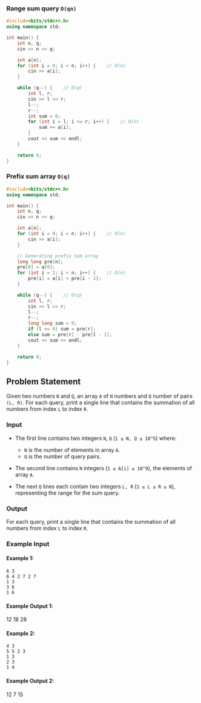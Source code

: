 ### Range sum query  `O(qn)`
```C++
#include<bits/stdc++.h>
using namespace std;

int main() {
    int n, q;
    cin >> n >> q;

    int a[n];
    for (int i = 0; i < n; i++) {    // O(n)
        cin >> a[i];
    }

    while (q--) {    // O(q)
        int l, r;
        cin >> l >> r;
        l--;
        r--;
        int sum = 0;
        for (int i = l; i <= r; i++) {    // O(n)
            sum += a[i];
        }
        cout << sum << endl;
    }

    return 0;
}
```


### Prefix sum array `O(q)`
```C++
#include<bits/stdc++.h>
using namespace std;

int main() {
    int n, q;
    cin >> n >> q;

    int a[n];
    for (int i = 0; i < n; i++) {    // O(n)
        cin >> a[i];
    }

    // Generating prefix sum array
    long long pre[n];
    pre[0] = a[0];
    for (int i = 1; i < n; i++) {    // O(n)
        pre[i] = a[i] + pre[i - 1];
    }

    while (q--) {    // O(q)
        int l, r;
        cin >> l >> r;
        l--;
        r--;
        long long sum = 0;
        if (l == 0) sum = pre[r];
        else sum = pre[r] - pre[l - 1];
        cout << sum << endl;
    }

    return 0;
}
```

## Problem Statement
Given two numbers `N` and `Q`, an array `A` of `N` numbers and `Q` number of pairs `(L, R)`. For each query, print a single line that contains the summation of all numbers from index `L` to index `R`.

### Input
- The first line contains two integers `N`, `Q` (`1 ≤ N, Q ≤ 10^5`) where:
  - `N` is the number of elements in array `A`.
  - `Q` is the number of query pairs.
  
- The second line contains `N` integers (`1 ≤ A[i] ≤ 10^9`), the elements of array `A`.

- The next `Q` lines each contain two integers `L, R` (`1 ≤ L ≤ R ≤ N`), representing the range for the sum query.

### Output
For each query, print a single line that contains the summation of all numbers from index `L` to index `R`.

### Example Input
#### Example 1:
```
6 3
6 4 2 7 2 7
1 3
3 6
1 6
```
#### Example Output 1:
12
18
28


#### Example 2:
```
4 3
5 5 2 3
1 3
2 3
1 4
```
#### Example Output 2:
12
7
15
